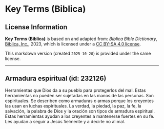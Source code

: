 # Key Terms (Biblica)

## License Information

**Key Terms (Biblica)** is based on and adapted from: _Biblica Bible Dictionary_, [Biblica, Inc.](https://www.biblica.com/), 2023, which is licensed under a [CC BY-SA 4.0 license](https://creativecommons.org/licenses/by-sa/4.0/legalcode.en).

This markdown version (created `2025-10-20`) is provided under the same license.



--------------------------------

## Armadura espiritual (id: 232126)

Herramientas que Dios da a su pueblo para protegerlos del mal. Estas herramientas no pueden ser sujetadas en las manos de las personas. Son espirituales. Se describen como armaduras o armas porque los creyentes las usan en luchas espirituales. La verdad, la piedad, la paz, la fe, la salvación, la palabra de Dios y la oración son tipos de armadura espiritual. Estas herramientas ayudan a los creyentes a mantenerse fuertes en su fe. Les ayudan a seguir a Jesús fielmente y a decirle no al mal.


